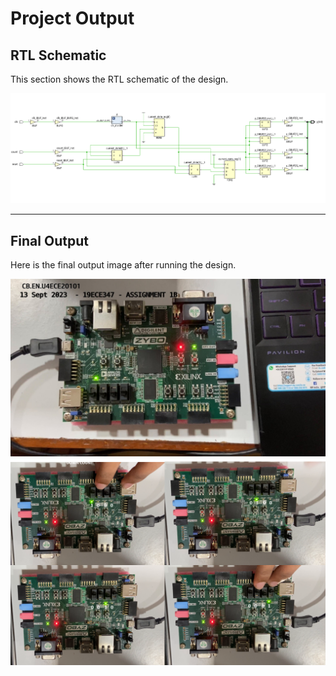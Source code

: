 # Project Output

## RTL Schematic
This section shows the RTL schematic of the design.

![RTL Schematic](./media/rtl.png)

---

## Final Output
Here is the final output image after running the design.

![Final Output1](./media/op.jpg)
![Final Output](./media/downcount.png)


